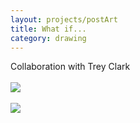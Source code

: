 ```yaml
---
layout: projects/postArt
title: What if...
category: drawing
---
```

Collaboration with Trey Clark
<br><br>
<img src="../../img/drawings/planemergency.jpg">
<br><br>
<img src="../../img/drawings/nuggets.jpg">
